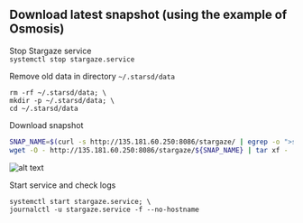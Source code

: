 ## Download latest snapshot (using the example of Osmosis)  
Stop Stargaze service  
`systemctl stop stargaze.service`  

Remove old data in directory `~/.starsd/data`  
```
rm -rf ~/.starsd/data; \
mkdir -p ~/.starsd/data; \
cd ~/.starsd/data
```

Download snapshot  
```bash
SNAP_NAME=$(curl -s http://135.181.60.250:8086/stargaze/ | egrep -o ">stargaze.*tar" | tr -d ">"); \
wget -O - http://135.181.60.250:8086/stargaze/${SNAP_NAME} | tar xf -
```
![alt text](https://github.com/c29r3/cosmos-snapshots/blob/main/2021-01-20_14-19.png?raw=true)

Start service and check logs  
```
systemctl start stargaze.service; \
journalctl -u stargaze.service -f --no-hostname
```
